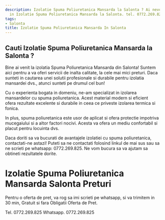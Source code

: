 ```yaml
---
description: Izolatie Spuma Poliuretanica Mansarda la Salonta ? Ai nevoie de un profesionist
  in Izolatie Spuma Poliuretanica Mansarda la Salonta. tel. 0772.269.825
tags:
- Salonta
title: Izolatie Spuma Poliuretanica Mansarda In Salonta
---
```



## Cauti Izolatie Spuma Poliuretanica Mansarda la Salonta ?

Bine ai venit la izolatia Spuma Poliuretanica Mansarda din Salonta! Suntem aici pentru a va oferi servicii de inalta calitate, la cele mai mici preturi. Daca sunteti in cautarea unei solutii profesionale si durabile pentru izolatia mansardei dvs., atunci sunteti pe drumul cel bun!

Cu o experienta bogata in domeniu, ne-am specializat in izolarea mansardelor cu spuma poliuretanica. Acest material modern si eficient ofera rezultate excelente si durabile in ceea ce priveste izolarea termica si fonica.

In plus, spuma poliuretanica este usor de aplicat si ofera protectie impotriva mucegaiului si a altor factori nocivi. Acesta va ofera un mediu confortabil si placut pentru locuinta dvs.

Daca doriti sa va bucurati de avantajele izolatiei cu spuma poliuretanica, contactati-ne astazi! Puteti sa ne contactati folosind linkul de mai sus sau sa ne scrieti pe whatsapp: 0772.269.825. Ne vom bucura sa va ajutam sa obtineti rezultatele dorite.

# Izolatie Spuma Poliuretanica Mansarda Salonta Preturi
Pentru o oferta de pret, va rog sa imi scrieti pe whatsapp, si va trimitem in 30 min, Gratuit si fara Obligatii Oferta de Pret.

Tel. 0772.269.825
Whatsapp. 0772.269.825